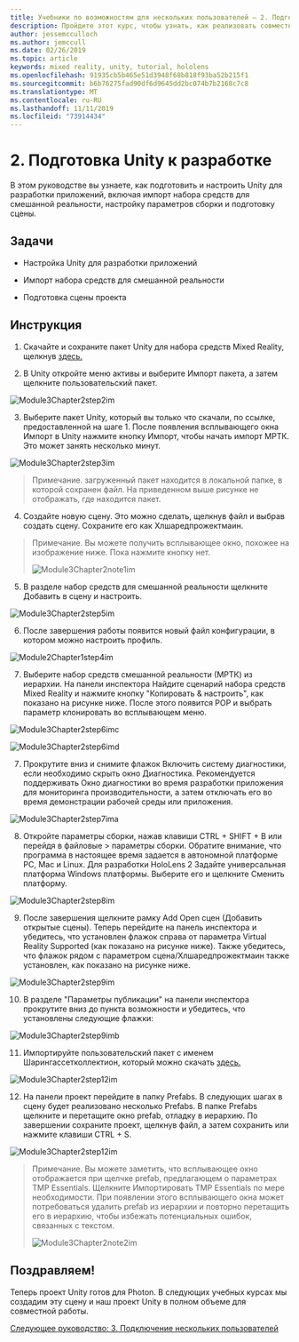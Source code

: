 ```yaml
---
title: Учебники по возможностям для нескольких пользователей — 2. Подготовка Unity к разработке
description: Пройдите этот курс, чтобы узнать, как реализовать совместное использование нескольких пользователей в приложении HoloLens 2.
author: jessemcculloch
ms.author: jemccull
ms.date: 02/26/2019
ms.topic: article
keywords: mixed reality, unity, tutorial, hololens
ms.openlocfilehash: 91935cb5b465e51d3948f68b818f93ba52b215f1
ms.sourcegitcommit: b6b76275fad90df6d9645dd2bc074b7b2168c7c8
ms.translationtype: MT
ms.contentlocale: ru-RU
ms.lasthandoff: 11/11/2019
ms.locfileid: "73914434"
---
```

# <a name="2-getting-unity-ready-for-development"></a>2. Подготовка Unity к разработке 


В этом руководстве вы узнаете, как подготовить и настроить Unity для разработки приложений, включая импорт набора средств для смешанной реальности, настройку параметров сборки и подготовку сцены.

## <a name="objectives"></a>Задачи

- Настройка Unity для разработки приложений

- Импорт набора средств для смешанной реальности

- Подготовка сцены проекта

## <a name="instructions"></a>Инструкция

1. Скачайте и сохраните пакет Unity для набора средств Mixed Reality, щелкнув [здесь.](https://github.com/microsoft/MixedRealityToolkit-Unity/releases/download/v2.1.0/Microsoft.MixedReality.Toolkit.Unity.Foundation.2.1.0.unitypackage)

2. В Unity откройте меню активы и выберите Импорт пакета, а затем щелкните пользовательский пакет.

![Module3Chapter2step2im](images/module3chapter2step2im.PNG)

3. Выберите пакет Unity, который вы только что скачали, по ссылке, предоставленной на шаге 1. После появления всплывающего окна Импорт в Unity нажмите кнопку Импорт, чтобы начать импорт МРТК. Это может занять несколько минут.

![Module3Chapter2step3im](images/module3chapter2step3im.PNG)

> Примечание. загруженный пакет находится в локальной папке, в которой сохранен файл. На приведенном выше рисунке не отображать, где находится пакет.

4. Создайте новую сцену. Это можно сделать, щелкнув файл и выбрав создать сцену. Сохраните его как Хлшаредпрожектмаин.

> Примечание. Вы можете получить всплывающее окно, похожее на изображение ниже. Пока нажмите кнопку нет.
>
> ![Module3Chapter2note1im](images/module3chapter2note1im.PNG)

5. В разделе набор средств для смешанной реальности щелкните Добавить в сцену и настроить.

![Module3Chapter2step5im](images/module3chapter2step5im.PNG)

6. После завершения работы появится новый файл конфигурации, в котором можно настроить профиль. 

![Module2Chapter1step4im](images/Module2Chapter1step4im.PNG)

7. Выберите набор средств смешанной реальности (МРТК) из иерархии. На панели инспектора Найдите сценарий набора средств Mixed Reality и нажмите кнопку "Копировать & настроить", как показано на рисунке ниже.  После этого появится POP и выбрать параметр клонировать во всплывающем меню.

![Module3Chapter2step6imc](images/module3chapter2step6imc.PNG)

![Module3Chapter2step6imd](images/module3chapter2step6imd.PNG)

7. Прокрутите вниз и снимите флажок Включить систему диагностики, если необходимо скрыть окно Диагностика. Рекомендуется поддерживать Окно диагностики во время разработки приложения для мониторинга производительности, а затем отключать его во время демонстрации рабочей среды или приложения. 

![Module3Chapter2step7ima](images/module3chapter2step7ima.PNG)

8. Откройте параметры сборки, нажав клавиши CTRL + SHIFT + B или перейдя в файловые > параметры сборки. Обратите внимание, что программа в настоящее время задается в автономной платформе PC, Mac и Linux. Для разработки HoloLens 2 Задайте универсальная платформа Windows платформы. Выберите его и щелкните Сменить платформу.

![Module3Chapter2step8im](images/module3chapter2step8im.PNG)

9. После завершения щелкните рамку Add Open сцен (Добавить открытые сцены). Теперь перейдите на панель инспектора и убедитесь, что установлен флажок справа от параметра Virtual Reality Supported (как показано на рисунке ниже). Также убедитесь, что флажок рядом с параметром сцена/Хлшаредпрожектмаин также установлен, как показано на рисунке ниже.

![Module3Chapter2step9im](images/module3chapter2step9im.PNG)

10. В разделе "Параметры публикации" на панели инспектора прокрутите вниз до пункта возможности и убедитесь, что установлены следующие флажки:

![Module3Chapter2step9imb](images/module3chapter2step9imb.PNG)

11. Импортируйте пользовательский пакет с именем Шарингассетколлектион, который можно скачать [здесь.](https://github.com/microsoft/MixedRealityLearning/releases/tag/development)

![Module3Chapter2step12im](images/module3chapter2step11im.PNG)

12. На панели проект перейдите в папку Prefabs. В следующих шагах в сцену будет реализовано несколько Prefabs. В папке Prefabs щелкните и перетащите окно prefab, отладку в иерархию. По завершении сохраните проект, щелкнув файл, а затем сохранить или нажмите клавиши CTRL + S.

![Module3Chapter2step12im](images/module3chapter2step12im.PNG)

   > Примечание. Вы можете заметить, что всплывающее окно отображается при щелчке prefab, предлагающем о параметрах TMP Essentials. Щелкните Импортировать TMP Essentials по мере необходимости. При появлении этого всплывающего окна может потребоваться удалить prefab из иерархии и повторно перетащить его в иерархию, чтобы избежать потенциальных ошибок, связанных с текстом.
   >
>![Module3Chapter2note2im](images/module3chapter2note2im.PNG)


## <a name="congratulations"></a>Поздравляем!

Теперь проект Unity готов для Photon. В следующих учебных курсах мы создадим эту сцену и наш проект Unity в полном объеме для совместной работы.

[Следующее руководство: 3. Подключение нескольких пользователей](mrlearning-sharing(photon)-ch3.md)

